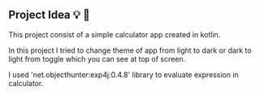 ## Project Idea 💡 🌟

This project consist of a simple calculator app created in kotlin.

In this project I tried to change theme of app from light to dark or dark to light from toggle which you can see at top of screen.

I used 'net.objecthunter:exp4j:0.4.8' library  to evaluate expression in calculator.

